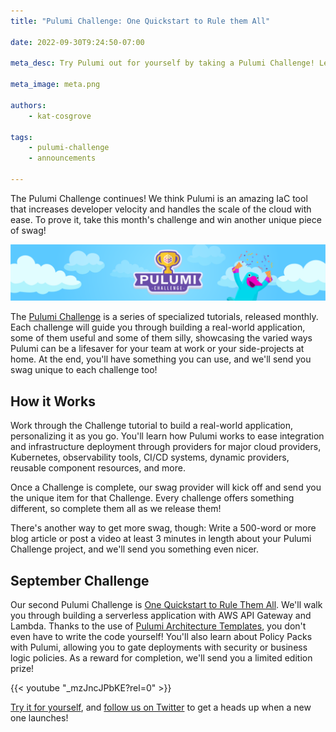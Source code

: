```yaml
---
title: "Pulumi Challenge: One Quickstart to Rule them All"

date: 2022-09-30T9:24:50-07:00

meta_desc: Try Pulumi out for yourself by taking a Pulumi Challenge! Learn how it works, and get super secret swag in return.

meta_image: meta.png

authors:
    - kat-cosgrove

tags:
    - pulumi-challenge
    - announcements

---
```


The Pulumi Challenge continues! We think Pulumi is an amazing IaC tool that increases developer velocity and handles the scale of the cloud with ease. To prove it, take this month's challenge and win another unique piece of swag!

<!--more-->

![Pulumi Challenge banner image](challenge_banner.png)

The [Pulumi Challenge](/challenge/) is a series of specialized tutorials, released monthly. Each challenge will guide you through building a real-world application, some of them useful and some of them silly, showcasing the varied ways Pulumi can be a lifesaver for your team at work or your side-projects at home. At the end, you'll have something you can use, and we'll send you swag unique to each challenge too!

## How it Works

Work through the Challenge tutorial to build a real-world application, personalizing it as you go. You'll learn how Pulumi works to ease integration and infrastructure deployment through providers for major cloud providers, Kubernetes, observability tools, CI/CD systems, dynamic providers, reusable component resources, and more.

Once a Challenge is complete, our swag provider will kick off and send you the unique item for that Challenge. Every challenge offers something different, so complete them all as we release them!

There's another way to get more swag, though: Write a 500-word or more blog article or post a video at least 3 minutes in length about your Pulumi Challenge project, and we'll send you something even nicer.

## September Challenge

Our second Pulumi Challenge is [One Quickstart to Rule Them All](/challenge/one-quickstart/). We'll walk you through building a serverless application with AWS API Gateway and Lambda. Thanks to the use of [Pulumi Architecture Templates](/templates/), you don't even have to write the code yourself! You'll also learn about Policy Packs with Pulumi, allowing you to gate deployments with security or business logic policies. As a reward for completion, we'll send you a limited edition prize!

{{< youtube "_mzJncJPbKE?rel=0" >}}

[Try it for yourself](/challenge/one-quickstart/), and [follow us on Twitter](https://twitter.com/pulumicorp) to get a heads up when a new one launches!
